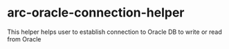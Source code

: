 # arc-oracle-connection-helper
This helper helps user to establish connection to Oracle DB to write or read from Oracle
